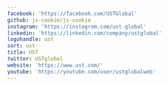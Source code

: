 ```yaml
---
facebook: 'https://facebook.com/USTGlobal'
github: js-cookie/js-cookie
instagram: 'https://instagram.com/ust.global'
linkedin: 'https://linkedin.com/company/ustglobal'
logohandle: ust
sort: ust
title: UST
twitter: USTglobal
website: 'https://www.ust.com/'
youtube: 'https://youtube.com/user/ustglobalweb'
---
```


